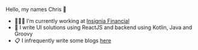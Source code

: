 Hello, my names Chris 👋

- 🧑🏻‍💻 I’m currently working at [Insignia Financial](https://www.linkedin.com/company/insignia-financial)
- 🌱 I write UI solutions using ReactJS and backend using Kotlin, Java and Groovy
- 📋 I infrequently write some blogs [here](https://christopherdalziel.medium.com/)

<!-- ![Chris's github stats](https://github-readme-stats.vercel.app/api?username=ChristopherDalziel)
